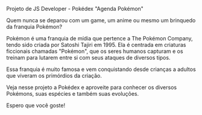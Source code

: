 Projeto de JS Developer - Pokédex "Agenda Pokémon"

Quem nunca se deparou com um game, um anime ou mesmo um brinquedo da franquia Pokémon?

Pokémon é uma franquia de mídia que pertence a The Pokémon Company, tendo sido criada por Satoshi Tajiri em 1995. Ela é centrada em criaturas ficcionais chamadas "Pokémon", que os seres humanos capturam e os treinam para lutarem entre si com seus ataques de diversos tipos.

Essa franquia é muito famosa e vem conquistando desde crianças a adultos que viveram os primórdios da criação.

Veja nesse projeto a Pokédex e aproveite para conhecer os diversos Pokémons, suas espécies e também suas evoluções.

Espero que você goste!
